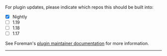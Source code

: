 For plugin updates, please indicate which repos this should be built into:

* [x] Nightly
* [ ] 1.19
* [ ] 1.18
* [ ] 1.17

See Foreman's [plugin maintainer documentation](https://projects.theforeman.org/projects/foreman/wiki/How_to_Create_a_Plugin#Release-strategies) for more information.

---
